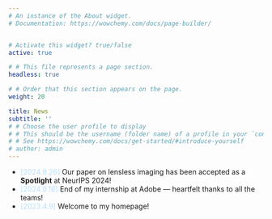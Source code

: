```yaml
---
# An instance of the About widget.
# Documentation: https://wowchemy.com/docs/page-builder/


# Activate this widget? true/false
active: true

# # This file represents a page section.
headless: true

# # Order that this section appears on the page.
weight: 20

title: News
subtitle: ''
# # Choose the user profile to display
# # This should be the username (folder name) of a profile in your `content/authors/` folder.
# # See https://wowchemy.com/docs/get-started/#introduce-yourself
# author: admin
---
```

- <font color=#bbdefb>[2024.9.26]</font> Our paper on lensless imaging has been accepted as a **Spotlight** at NeurIPS 2024!
- <font color=#bbdefb>[2024.9.16]</font> End of my internship at Adobe — heartfelt thanks to all the teams!
- <font color=#bbdefb>[2023.4.9]</font> Welcome to my homepage!
